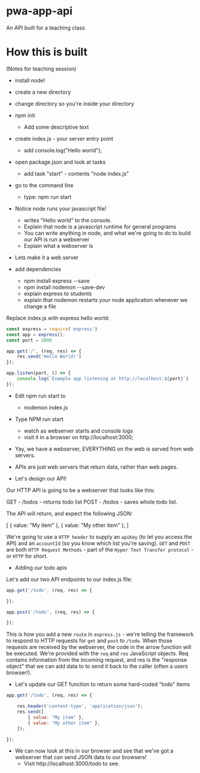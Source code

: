 # pwa-app-api
An API built for a teaching class


# How this is built

(Notes for teaching session)

- install node!

- create a new directory
- change directory so you're inside your directory

- npm init
    - Add some descriptive text

- create index.js - your server entry point
    - add console.log("Hello world");

- open package.json and look at tasks
    - add task "start" - contents "node index.js"

- go to the command line
    - type: npm run start

- Notice node runs your javascript file!
    - writes "Hello world" to the console.
    - Explain that node is a javascript runtime for general programs
    - You can write anything in node, and what we're going to do to build our API is run a webserver
    - Explain what a webserver is

- Lets make it a web server

- add dependencies
    - npm install express --save
    - npm install nodemon --save-dev
    - explain express to students
    - explain that nodemon restarts your node application whenever we change a file

Replace index.js with express hello world:

```js
const express = require('express')
const app = express();
const port = 3000

app.get('/', (req, res) => {
    res.send('Hello World!')
});

app.listen(port, () => {
    console.log(`Example app listening at http://localhost:${port}`)
});
```

- Edit npm run start to
    - nodemon index.js

- Type NPM run start
    - watch as webserver starts and console logs
    - visit it in a browser on http://localhost:3000;

- Yay, we have a webserver, EVERYTHING on the web is served from web servers.
- APIs are just web servers that return data, rather than web pages.

- Let's design our API!

Our HTTP API is going to be a webserver that looks like this:

GET - /todos - returns todo list
POST - /todos - saves whole todo list.

The API will return, and expect the following JSON:

[
    { value: "My item" },
    { value: "My other item" },
]

We're going to use a `HTTP header` to supply an `apiKey` (to let you access the API) and an `accountId` (so you know which list you're saving).
`GET` and `POST` are both `HTTP Request Methods` - part of the `Hyper Text Transfer protocol` - or `HTTP` for short.

- Adding our todo apis

Let's add our two API endpoints to our index.js file:

```js
app.get('/todo', (req, res) => {

});

app.post('/todo', (req, res) => {

});
```

This is how you add a new `route` in `express.js` - we're telling the framework to respond to HTTP requests for `get` and `post` to `/todo`.
When those requests are received by the webserver, the code in the arrow function will be executed.
We're provided with the `req` and `res` JavaScript objects.
Req contains information from the incoming request, and res is the "response object" that we can add data to to send it back to the caller (often a users browser!).

- Let's update our GET function to return some hard-coded "todo" items

```js
app.get('/todo', (req, res) => {

    res.header('content-type', 'application/json');
    res.send([
        { value: "My item" },
        { value: "My other item" },
    ]);

});
```

- We can now look at this in our browser and see that we've got a webserver that can send JSON data to our browsers!
    - Visit http://localhost:3000/todo to see.